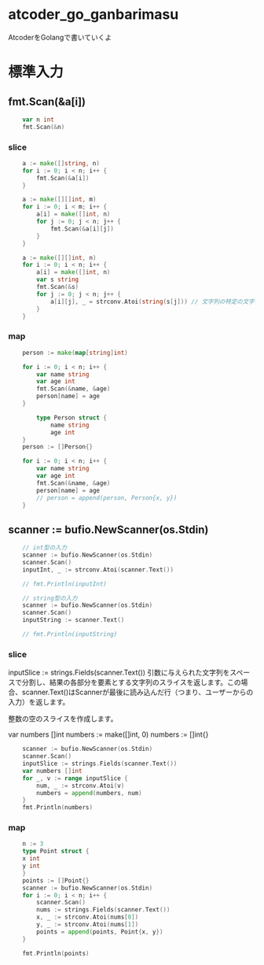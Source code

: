 # atcoder_go_ganbarimasu
AtcoderをGolangで書いていくよ

# 標準入力
##	fmt.Scan(&a[i])

```go
	var n int
	fmt.Scan(&n)
```

### slice
```go
	a := make([]string, n)
	for i := 0; i < n; i++ {
		fmt.Scan(&a[i])
	}
```
```go
	a := make([][]int, m)
	for i := 0; i < m; i++ {
		a[i] = make([]int, n)
		for j := 0; j < n; j++ {
			fmt.Scan(&a[i][j])
		}
	}
```
```go
	a := make([][]int, n)
	for i := 0; i < n; i++ {
		a[i] = make([]int, n)
		var s string
		fmt.Scan(&s)
		for j := 0; j < n; j++ {
			a[i][j], _ = strconv.Atoi(string(s[j])) // 文字列の特定の文字を整数に変換する操作
		}
	}
```
### map

```go
	person := make(map[string]int)

	for i := 0; i < n; i++ {
		var name string
		var age int
		fmt.Scan(&name, &age)
		person[name] = age
	}
```
```go
		type Person struct {
			name string
			age int
	}
	person := []Person{}

	for i := 0; i < n; i++ {
		var name string
		var age int
		fmt.Scan(&name, &age)
		person[name] = age
		// person = append(person, Person{x, y})
	}
```

## scanner := bufio.NewScanner(os.Stdin)


```go
	// int型の入力
	scanner := bufio.NewScanner(os.Stdin)
	scanner.Scan()
	inputInt, _ := strconv.Atoi(scanner.Text())

	// fmt.Println(inputInt)

	// string型の入力
	scanner := bufio.NewScanner(os.Stdin)
	scanner.Scan()
	inputString := scanner.Text()

	// fmt.Println(inputString)
```
### slice

inputSlice := strings.Fields(scanner.Text())
引数に与えられた文字列をスペースで分割し、結果の各部分を要素とする文字列のスライスを返します。この場合、scanner.Text()はScannerが最後に読み込んだ行（つまり、ユーザーからの入力）を返します。

整数の空のスライスを作成します。

var numbers []int
numbers := make([]int, 0)
numbers := []int{}



```go
	scanner := bufio.NewScanner(os.Stdin)
	scanner.Scan()
	inputSlice := strings.Fields(scanner.Text())
	var numbers []int
	for _, v := range inputSlice {
		num, _ := strconv.Atoi(v)
		numbers = append(numbers, num)
	}
	fmt.Println(numbers)
```
### map

```go
	n := 3
	type Point struct {
	x int
	y int
	}
	points := []Point{}
	scanner := bufio.NewScanner(os.Stdin)
	for i := 0; i < n; i++ {
		scanner.Scan()
		nums := strings.Fields(scanner.Text())
		x, _ := strconv.Atoi(nums[0])
		y, _ := strconv.Atoi(nums[1])
		points = append(points, Point{x, y})
	}

	fmt.Println(points)
```
